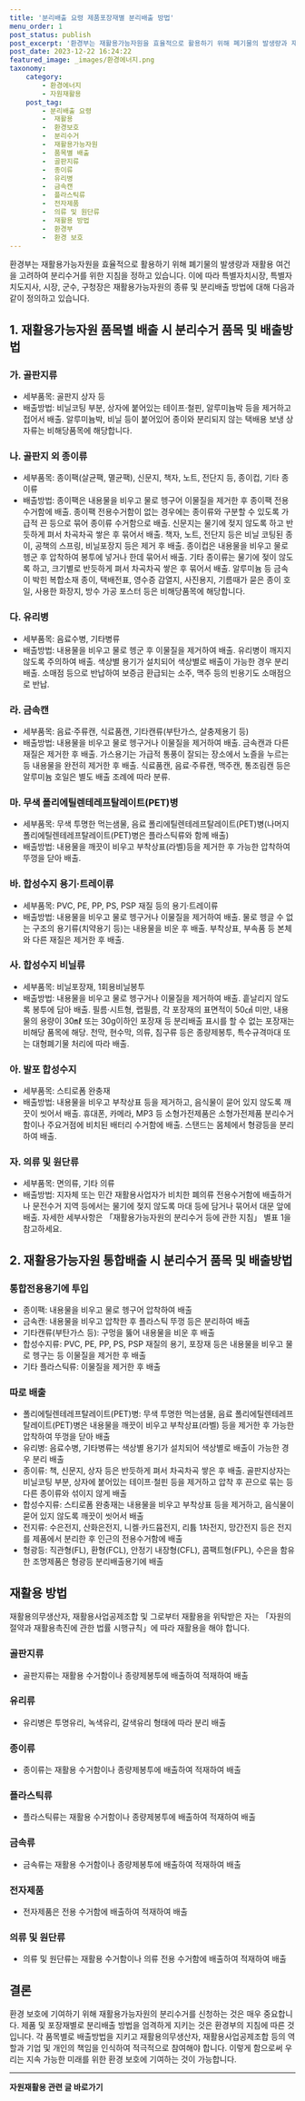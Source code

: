 ```yaml
---
title: '분리배출 요령 제품포장재별 분리배출 방법'
menu_order: 1
post_status: publish
post_excerpt: '환경부는 재활용가능자원을 효율적으로 활용하기 위해 폐기물의 발생량과 재활용 여건을 고려하여 분리수거를 위한 지침을 정하고 있습니다. 이에 따라 특별자치시장, 특별자치도지사, 시장, 군수, 구청장은 재활용가능자원의 종류 및 분리배출 방법에 대해 다음과 같이 정의하고 있습니다.'
post_date: 2023-12-22 16:24:22
featured_image: _images/환경에너지.png
taxonomy:
    category:
        - 환경에너지
        - 자원재활용
    post_tag:
        - 분리배출 요령
        -  재활용
        -  환경보호
        -  분리수거
        -  재활용가능자원
        -  품목별 배출
        -  골판지류
        -  종이류
        -  유리병
        -  금속캔
        -  플라스틱류
        -  전자제품
        -  의류 및 원단류
        -  재활용 방법
        -  환경부
        -  환경 보호
---
```



환경부는 재활용가능자원을 효율적으로 활용하기 위해 폐기물의 발생량과 재활용 여건을 고려하여 분리수거를 위한 지침을 정하고 있습니다. 이에 따라 특별자치시장, 특별자치도지사, 시장, 군수, 구청장은 재활용가능자원의 종류 및 분리배출 방법에 대해 다음과 같이 정의하고 있습니다.

## 1. 재활용가능자원 품목별 배출 시 분리수거 품목 및 배출방법

### 가. 골판지류

- 세부품목: 골판지 상자 등
- 배출방법: 비닐코팅 부분, 상자에 붙어있는 테이프·철핀, 알루미늄박 등을 제거하고 접어서 배출. 알루미늄박, 비닐 등이 붙어있어 종이와 분리되지 않는 택배용 보냉 상자류는 비해당품목에 해당합니다.

### 나. 골판지 외 종이류

- 세부품목: 종이팩(살균팩, 멸균팩), 신문지, 책자, 노트, 전단지 등, 종이컵, 기타 종이류
- 배출방법: 종이팩은 내용물을 비우고 물로 헹구어 이물질을 제거한 후 종이팩 전용수거함에 배출. 종이팩 전용수거함이 없는 경우에는 종이류와 구분할 수 있도록 가급적 끈 등으로 묶어 종이류 수거함으로 배출. 신문지는 물기에 젖지 않도록 하고 반듯하게 펴서 차곡차곡 쌓은 후 묶어서 배출. 책자, 노트, 전단지 등은 비닐 코팅된 종이, 공책의 스프링, 비닐포장지 등은 제거 후 배출. 종이컵은 내용물을 비우고 물로 헹군 후 압착하여 봉투에 넣거나 한데 묶어서 배출. 기타 종이류는 물기에 젖이 않도록 하고, 크기별로 반듯하게 펴서 차곡차곡 쌓은 후 묶어서 배출. 알루미늄 등 금속이 박힌 복합소재 종이, 택배전표, 영수증 감열지, 사진용지, 기름때가 묻은 종이 호일, 사용한 화장지, 방수 가공 포스터 등은 비해당품목에 해당합니다.

### 다. 유리병

- 세부품목: 음료수병, 기타병류
- 배출방법: 내용물을 비우고 물로 헹군 후 이물질을 제거하여 배출. 유리병이 깨지지 않도록 주의하여 배출. 색상별 용기가 설치되어 색상별로 배출이 가능한 경우 분리 배출. 소매점 등으로 반납하여 보증금 환급되는 소주, 맥주 등의 빈용기도 소매점으로 반납.

### 라. 금속캔

- 세부품목: 음료·주류캔, 식료품캔, 기타캔류(부탄가스, 살충제용기 등)
- 배출방법: 내용물을 비우고 물로 헹구거나 이물질을 제거하여 배출. 금속캔과 다른 재질은 제거한 후 배출. 가스용기는 가급적 통풍이 잘되는 장소에서 노즐을 누르는 등 내용물을 완전히 제거한 후 배출. 식료품캔, 음료·주류캔, 맥주캔, 통조림캔 등은 알루미늄 호일은 별도 배출 조례에 따라 분류.

### 마. 무색 폴리에틸렌테레프탈레이트(PET)병

- 세부품목: 무색 투명한 먹는샘물, 음료 폴리에틸렌테레프탈레이트(PET)병(나머지 폴리에틸렌테레프탈레이트(PET)병은 플라스틱류와 함께 배출)
- 배출방법: 내용물을 깨끗이 비우고 부착상표(라벨)등을 제거한 후 가능한 압착하여 뚜껑을 닫아 배출.

### 바. 합성수지 용기·트레이류

- 세부품목: PVC, PE, PP, PS, PSP 재질 등의 용기·트레이류
- 배출방법: 내용물을 비우고 물로 헹구거나 이물질을 제거하여 배출. 물로 헹글 수 없는 구조의 용기류(치약용기 등)는 내용물을 비운 후 배출. 부착상표, 부속품 등 본체와 다른 재질은 제거한 후 배출.

### 사. 합성수지 비닐류

- 세부품목: 비닐포장재, 1회용비닐봉투
- 배출방법: 내용물을 비우고 물로 헹구거나 이물질을 제거하여 배출. 흩날리지 않도록 봉투에 담아 배출. 필름·시트형, 랩필름, 각 포장재의 표면적이 50㎠ 미만, 내용물의 용량이 30㎖ 또는 30g이하인 포장재 등 분리배출 표시를 할 수 없는 포장재는 비해당 품목에 해당. 천막, 현수막, 의류, 침구류 등은 종량제봉투, 특수규격마대 또는 대형폐기물 처리에 따라 배출.

### 아. 발포 합성수지

- 세부품목: 스티로폼 완충재
- 배출방법: 내용물을 비우고 부착상표 등을 제거하고, 음식물이 묻어 있지 않도록 깨끗이 씻어서 배출. 휴대폰, 카메라, MP3 등 소형가전제품은 소형가전제품 분리수거함이나 주요거점에 비치된 배터리 수거함에 배출. 스탠드는 몸체에서 형광등을 분리하여 배출.

### 자. 의류 및 원단류 

- 세부품목: 면의류, 기타 의류
- 배출방법: 지자체 또는 민간 재활용사업자가 비치한 폐의류 전용수거함에 배출하거나 문전수거 지역 등에서는 물기에 젖지 않도록 마대 등에 담거나 묶어서 대문 앞에 배출. 자세한 세부사항은 「재활용가능자원의 분리수거 등에 관한 지침」 별표 1을 참고하세요.

## 2. 재활용가능자원 통합배출 시 분리수거 품목 및 배출방법

### 통합전용용기에 투입

- 종이팩: 내용물을 비우고 물로 헹구어 압착하여 배출
- 금속캔: 내용물을 비우고 압착한 후 플라스틱 뚜껑 등은 분리하여 배출
- 기타캔류(부탄가스 등): 구멍을 뚫어 내용물을 비운 후 배출
- 합성수지류: PVC, PE, PP, PS, PSP 재질의 용기, 포장재 등은 내용물을 비우고 물로 헹구는 등 이물질을 제거한 후 배출
- 기타 플라스틱류: 이물질을 제거한 후 배출

### 따로 배출

- 폴리에틸렌테레프탈레이트(PET)병: 무색 투명한 먹는샘물, 음료 폴리에틸렌테레프탈레이트(PET)병은 내용물을 깨끗이 비우고 부착상표(라벨) 등을 제거한 후 가능한 압착하여 뚜껑을 닫아 배출
- 유리병: 음료수병, 기타병류는 색상별 용기가 설치되어 색상별로 배출이 가능한 경우 분리 배출
- 종이류: 책, 신문지, 상자 등은 반듯하게 펴서 차곡차곡 쌓은 후 배출. 골판지상자는 비닐코팅 부분, 상자에 붙어있는 테이프·철핀 등을 제거하고 압착 후 끈으로 묶는 등 다른 종이류와 섞이지 않게 배출
- 합성수지류: 스티로폼 완충재는 내용물을 비우고 부착상표 등을 제거하고, 음식물이 묻어 있지 않도록 깨끗이 씻어서 배출
- 전지류: 수은전지, 산화은전지, 니켈·카드뮴전지, 리튬 1차전지, 망간전지 등은 전지를 제품에서 분리한 후 인근의 전용수거함에 배출
- 형광등: 직관형(FL), 환형(FCL), 안정기 내장형(CFL), 콤팩트형(FPL), 수은을 함유한 조명제품은 형광등 분리배출용기에 배출


## 재활용 방법

재활용의무생산자, 재활용사업공제조합 및 그로부터 재활용을 위탁받은 자는 「자원의 절약과 재활용촉진에 관한 법률 시행규칙」에 따라 재활용을 해야 합니다.

### 골판지류

- 골판지류는 재활용 수거함이나 종량제봉투에 배출하여 적재하여 배출

### 유리류

- 유리병은 투명유리, 녹색유리, 갈색유리 형태에 따라 분리 배출

### 종이류

- 종이류는 재활용 수거함이나 종량제봉투에 배출하여 적재하여 배출

### 플라스틱류

- 플라스틱류는 재활용 수거함이나 종량제봉투에 배출하여 적재하여 배출

### 금속류

- 금속류는 재활용 수거함이나 종량제봉투에 배출하여 적재하여 배출

### 전자제품

- 전자제품은 전용 수거함에 배출하여 적재하여 배출

### 의류 및 원단류

- 의류 및 원단류는 재활용 수거함이나 의류 전용 수거함에 배출하여 적재하여 배출

## 결론

환경 보호에 기여하기 위해 재활용가능자원의 분리수거를 신청하는 것은 매우 중요합니다. 제품 및 포장재별로 분리배출 방법을 엄격하게 지키는 것은 환경부의 지침에 따른 것입니다. 각 품목별로 배출방법을 지키고 재활용의무생산자, 재활용사업공제조합 등의 역할과 기업 및 개인의 책임을 인식하여 적극적으로 참여해야 합니다. 이렇게 함으로써 우리는 지속 가능한 미래를 위한 환경 보호에 기여하는 것이 가능합니다.


<!-- wp:separator -->
<hr class="wp-block-separator has-alpha-channel-opacity"/>
<!-- /wp:separator -->

<!-- wp:group {"backgroundColor":"base","layout":{"type":"constrained"}} -->
<div class="wp-block-group has-base-background-color has-background"><!-- wp:paragraph {"align":"center","fontSize":"medium"} -->
<p class="has-text-align-center has-large-font-size"><strong>자원재활용 관련 글 바로가기</strong></p>
<!-- /wp:paragraph -->


<!-- wp:latest-posts
{"categories":[{"id":36050,"count":19,"description":"","link":"https://uknowlaw.com/category/%ec%9e%90%ec%9b%90%ec%9e%ac%ed%99%9c%ec%9a%a9/","name":"자원재활용","slug":"자원재활용","taxonomy":"category","parent":0,"meta":[],"_links":{"self":[{"href":"https://uknowlaw.com/wp-json/wp/v2/categories/36050"}],"collection":[{"href":"https://uknowlaw.com/wp-json/wp/v2/categories"}],"about":[{"href":"https://uknowlaw.com/wp-json/wp/v2/taxonomies/category"}],"wp:post_type":[{"href":"https://uknowlaw.com/wp-json/wp/v2/posts?categories=36050"}],"curies":[{"name":"wp","href":"https://api.w.org/{rel}","templated":true}]}}],"postsToShow":100,"excerptLength":28,"postLayout":"grid","columns":2,"featuredImageAlign":"left","featuredImageSizeSlug":"large","fontSize":"small"} /--></div>
<!-- /wp:group -->